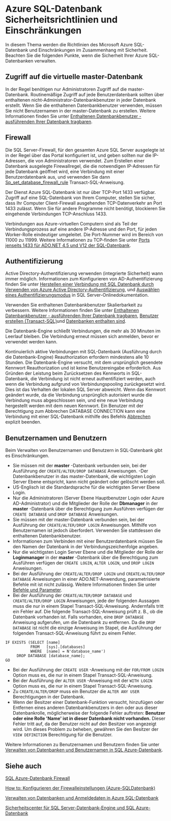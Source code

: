 <properties
   pageTitle="Richtlinien für SQL Azure-Datenbank Sicherheit und Einschränkungen | Microsoft Azure"
   description="Informationen Sie zu Microsoft Azure SQL-Datenbank-Richtlinien und Einschränkungen im Zusammenhang mit Sicherheit."
   services="sql-database"
   documentationCenter=""
   authors="BYHAM"
   manager="jhubbard"
   editor=""
   tags=""/>

<tags
   ms.service="sql-database"
   ms.devlang="na"
   ms.topic="article"
   ms.tgt_pltfrm="na"
   ms.workload="data-management"
   ms.date="10/18/2016"
   ms.author="rickbyh"/>

# <a name="azure-sql-database-security-guidelines-and-limitations"></a>Azure SQL-Datenbank Sicherheitsrichtlinien und Einschränkungen

In diesem Thema werden die Richtlinien des Microsoft Azure SQL-Datenbank und Einschränkungen im Zusammenhang mit Sicherheit. Beachten Sie die folgenden Punkte, wenn die Sicherheit Ihrer Azure SQL-Datenbanken verwalten.

## <a name="access-to-the-virtual-master-database"></a>Zugriff auf die virtuelle master-Datenbank

In der Regel benötigen nur Administratoren Zugriff auf die master-Datenbank. Routinemäßige Zugriff auf jede Benutzerdatenbank sollten über enthaltenen nicht-Administrator-Datenbankbenutzer in jeder Datenbank erstellt. Wenn Sie die enthaltenen Datenbankbenutzer verwenden, müssen Sie nicht Benutzernamen in der master-Datenbank zu erstellen. Weitere Informationen finden Sie unter [Enthaltenen Datenbankbenutzer - ausführenden Ihrer Datenbank tragbaren](https://msdn.microsoft.com/library/ff929188.aspx).


## <a name="firewall"></a>Firewall

Die SQL Server-Firewall, für den gesamten Azure SQL Server ausgelegte ist in der Regel über das Portal konfiguriert ist, und geben sollten nur die IP-Adressen, die von Administratoren verwendet. Zum Erstellen einer Datenbank ausgelegte Firewallregel, die die notwendigen IP-Adressen für jede Datenbank geöffnet wird, eine Verbindung mit einer Benutzerdatenbank aus, und verwenden Sie dann [Sp_set_database_firewall_rule](https://msdn.microsoft.com/library/dn270010.aspx) Transact-SQL-Anweisung.

Der Dienst Azure SQL-Datenbank ist nur über TCP-Port 1433 verfügbar. Zugriff auf eine SQL-Datenbank von Ihrem Computer, stellen Sie sicher, dass Ihr Computer Client-Firewall ausgehenden TCP-Datenverkehr an Port 1433 zulässt. Wenn Sie für andere Programme nicht benötigt, blockieren Sie eingehende Verbindungen TCP-Anschluss 1433. 

Verbindungen aus Azure-virtuellen Computern sind als Teil der Verbindungsprozess auf eine andere IP-Adresse und den Port, für jeden Worker-Rolle eindeutiger umgeleitet. Die Port-Nummer wird im Bereich von 11000 zu 11999. Weitere Informationen zu TCP-finden Sie unter [Ports jenseits 1433 für ADO.NET 4.5 und V12 der SQL-Datenbank](sql-database-develop-direct-route-ports-adonet-v12.md).


## <a name="authentication"></a>Authentifizierung

Active Directory-Authentifizierung verwenden (integrierte Sicherheit) wann immer möglich. Informationen zum Konfigurieren von AD-Authentifizierung finden Sie unter [Herstellen einer Verbindung mit SQL Datenbank durch Verwenden von Azure Active Directory-Authentifizierung](sql-database-aad-authentication.md), und [Auswählen eines Authentifizierungsmodus](https://msdn.microsoft.com/library/ms144284.aspx) in SQL Server-Onlinedokumentation. 

Verwenden Sie enthaltenen Datenbankbenutzer Skalierbarkeit zu verbessern. Weitere Informationen finden Sie unter [Enthaltenen Datenbankbenutzer - ausführenden Ihrer Datenbank tragbaren](https://msdn.microsoft.com/library/ff929188.aspx), [Benutzer erstellen (Transact-SQL)](https://technet.microsoft.com/library/ms173463.aspx)und [Datenbanken enthalten sind](https://technet.microsoft.com/library/ff929071.aspx).

Die Datenbank-Engine schließt Verbindungen, die mehr als 30 Minuten im Leerlauf bleiben. Die Verbindung erneut müssen sich anmelden, bevor er verwendet werden kann.

Kontinuierlich aktive Verbindungen mit SQL-Datenbank (Ausführung durch die Datenbank-Engine) Reauthorization erfordern mindestens alle 10 Stunden. Die Datenbank-Engine versucht, mit dem ursprünglich gesendete Kennwort Reauthorization und ist keine Benutzereingabe erforderlich. Aus Gründen der Leistung beim Zurücksetzen des Kennworts in SQL-Datenbank, die Verbindung ist nicht erneut authentifiziert werden, auch wenn die Verbindung aufgrund von Verbindungspooling zurückgesetzt wird. Dies ist das Verhalten der lokalen SQL Server abweicht. Wenn das Kennwort geändert wurde, da die Verbindung ursprünglich autorisiert wurde die Verbindung muss abgeschlossen sein, und eine neue Verbindung hergestellt werden mit dem neuen Kennwort. Ein Benutzer mit der Berechtigung zum Abbrechen DATABASE CONNECTION kann eine Verbindung mit einer SQL-Datenbank mithilfe des Befehls [Abbrechen](https://msdn.microsoft.com/library/ms173730.aspx) explizit beenden.

## <a name="logins-and-users"></a>Benutzernamen und Benutzern

Beim Verwalten von Benutzernamen und Benutzern in SQL-Datenbank gibt es Einschränkungen.


- Sie müssen mit der **master** -Datenbank verbunden sein, bei der Ausführung der ``CREATE/ALTER/DROP DATABASE`` Anweisungen. -Der Datenbankbenutzer in das master-Datenbank, die wichtigsten Login Server Ebene entspricht, kann nicht geändert oder gelöscht werden soll. 
- US-Englisch ist die Standardsprache für die wichtigsten Server Ebene Login.
- Nur die Administratoren (Server Ebene Hauptbenutzer Login oder Azure AD-Administrator) und die Mitglieder der Rolle der **Dbmanager** in der **master** -Datenbank über die Berechtigung zum Ausführen verfügen der ``CREATE DATABASE`` und ``DROP DATABASE`` Anweisungen.
- Sie müssen mit der master-Datenbank verbunden sein, bei der Ausführung der ``CREATE/ALTER/DROP LOGIN`` Anweisungen. Mithilfe von Benutzernamen ist jedoch überfordert. Verwenden Sie stattdessen die enthaltenen Datenbankbenutzer.
- Informationen zum Verbinden mit einer Benutzerdatenbank müssen Sie den Namen der Datenbank in der Verbindungszeichenfolge angeben.
- Nur die wichtigsten Login Server Ebene und die Mitglieder der Rolle der **Loginmanager** in der **master** -Datenbank über die Berechtigung zum Ausführen verfügen der ``CREATE LOGIN``, ``ALTER LOGIN``, und ``DROP LOGIN`` Anweisungen.
- Bei der Ausführung der ``CREATE/ALTER/DROP LOGIN`` und ``CREATE/ALTER/DROP DATABASE`` Anweisungen in einer ADO.NET-Anwendung, parametrisierte Befehle mit ist nicht zulässig. Weitere Informationen finden Sie unter [Befehle und Parameter](https://msdn.microsoft.com/library/ms254953.aspx).
- Bei der Ausführung der ``CREATE/ALTER/DROP DATABASE`` und ``CREATE/ALTER/DROP LOGIN`` Anweisungen, jede der folgenden Aussagen muss die nur in einem Stapel Transact-SQL-Anweisung. Andernfalls tritt ein Fehler auf. Die folgende Transact-SQL-Anweisung prüft z. B., ob die Datenbank vorhanden ist. Falls vorhanden, eine ``DROP DATABASE`` Anweisung aufgerufen, um die Datenbank zu entfernen. Da die ``DROP DATABASE`` ist nicht die einzige Anweisung im Stapel, die Ausführung der folgenden Transact-SQL-Anweisung führt zu einem Fehler.

```
IF EXISTS (SELECT [name]
           FROM   [sys].[databases]
           WHERE  [name] = N'database_name')
     DROP DATABASE [database_name];
GO
```

- Bei der Ausführung der ``CREATE USER`` -Anweisung mit der ``FOR/FROM LOGIN`` Option muss es, die nur in einem Stapel Transact-SQL-Anweisung.
- Bei der Ausführung der ``ALTER USER`` -Anweisung mit der ``WITH LOGIN`` Option muss es, die nur in einem Stapel Transact-SQL-Anweisung.
- Zu ``CREATE/ALTER/DROP`` muss ein Benutzer die ``ALTER ANY USER`` Berechtigungen in der Datenbank.
- Wenn der Besitzer einer Datenbank-Funktion versucht, hinzufügen oder Entfernen eines anderen Datenbankbenutzers in den oder aus dieser Datenbankrolle, möglicherweise der folgende Fehler auftreten: **Benutzer oder eine Rolle 'Name' ist in dieser Datenbank nicht vorhanden.** Dieser Fehler tritt auf, da der Benutzer nicht auf den Besitzer von angezeigt wird. Um dieses Problem zu beheben, gewähren Sie den Besitzer der ``VIEW DEFINITION`` Berechtigung für die Benutzer. 

Weitere Informationen zu Benutzernamen und Benutzern finden Sie unter [Verwalten von Datenbanken und Benutzernamen in SQL Azure-Datenbank](sql-database-manage-logins.md).


## <a name="see-also"></a>Siehe auch

[SQL Azure-Datenbank Firewall](sql-database-firewall-configure.md)

[How to: Konfigurieren der Firewalleinstellungen (Azure-SQL­Datenbank)](sql-database-configure-firewall-settings.md)

[Verwalten von Datenbanken und Anmeldedaten in Azure SQL-Datenbank](sql-database-manage-logins.md)

[Sicherheitscenter für SQL Server-Datenbank-Engine und SQL Azure-Datenbank](https://msdn.microsoft.com/library/bb510589)
